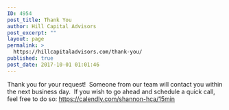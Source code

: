 ```yaml
---
ID: 4954
post_title: Thank You
author: Hill Capital Advisors
post_excerpt: ""
layout: page
permalink: >
  https://hillcapitaladvisors.com/thank-you/
published: true
post_date: 2017-10-01 01:01:46
---
```

Thank you for your request!  Someone from our team will contact you within the next business day.  If you wish to go ahead and schedule a quick call, feel free to do so: <a href="https://calendly.com/shannon-hca/15min">https://calendly.com/shannon-hca/15min</a>